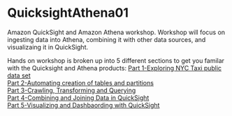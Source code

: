 # QuicksightAthena01
Amazon QuickSight and Amazon Athena workshop. Workshop will focus on ingesting data into Athena, combining it with other data sources, and visualizaing it in QuickSight.

Hands on workshop is broken up into 5 different sections to get you familar with the Quicksight and Athena products:
[Part 1-Exploring NYC Taxi public data set](./Part1)</br>
[Part 2-Automating creation of tables and partitions](./Part-2)</br>
[Part 3-Crawling, Transforming and Querying](./Part-3)</br>
[Part 4-Combining and Joining Data in QuickSight](./Part-4)</br>
[Part 5-Visualizing and Dashbaording with QuickSight](./Part-5)</br>
